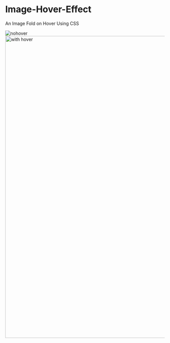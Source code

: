 # Image-Hover-Effect
An Image Fold on Hover Using CSS

![nohover](https://user-images.githubusercontent.com/64706463/90019678-70558480-dcb7-11ea-9dc7-52421fc4fea0.png)
<img width="951" alt="with hover" src="https://user-images.githubusercontent.com/64706463/90019701-764b6580-dcb7-11ea-8520-d2b812699fa9.png">
